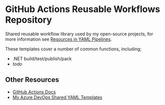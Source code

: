# GitHub Actions Reusable Workflows Repository

Shared reusable workflow library used by my open-source projects, for more information see [Resources in YAML Pipelines](https://docs.github.com/en/actions/using-workflows/reusing-workflows).

These templates cover a number of common functions, including;

- .NET build/test/publish/pack
- _todo_

## Other Resources

- [GitHub Actions Docs](https://docs.github.com/en/actions)
- [My Azure DevOps Shared YAML Templates](https://github.com/f2calv/CasCap.YAMLTemplates)

